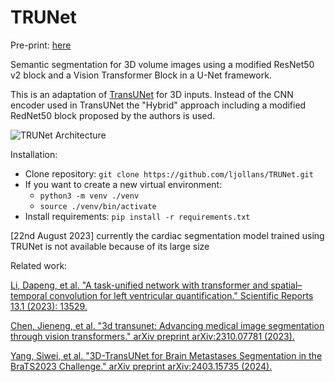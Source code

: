 # TRUNet
Pre-print: [here
](https://arxiv.org/abs/2310.09099)

Semantic segmentation for 3D volume images using a modified ResNet50 v2 block and a Vision Transformer Block in a U-Net framework.

This is an adaptation of [TransUNet](https://arxiv.org/abs/2102.04306) for 3D inputs. Instead of the CNN encoder used in TransUNet the "Hybrid" approach including a modified RedNet50 block proposed by the authors is used.

![TRUNet Architecture](https://github.com/ljollans/TRUNet/blob/main/TRUNet_network/TRUNet_architecture.png)


Installation:
- Clone repository: ``git clone https://github.com/ljollans/TRUNet.git``
- If you want to create a new virtual environment:
    - ``python3 -m venv ./venv``
    - ``source ./venv/bin/activate``
- Install requirements: ``pip install -r requirements.txt``
  
[22nd August 2023]
currently the cardiac segmentation model trained using TRUNet is not available because of its large size

Related work:

[Li, Dapeng, et al. "A task-unified network with transformer and spatial–temporal convolution for left ventricular quantification." Scientific Reports 13.1 (2023): 13529.](https://www.nature.com/articles/s41598-023-40841-y) 

[Chen, Jieneng, et al. "3d transunet: Advancing medical image segmentation through vision transformers." arXiv preprint arXiv:2310.07781 (2023).](https://arxiv.org/abs/2310.07781)

[Yang, Siwei, et al. "3D-TransUNet for Brain Metastases Segmentation in the BraTS2023 Challenge." arXiv preprint arXiv:2403.15735 (2024).](https://arxiv.org/abs/2403.15735)
